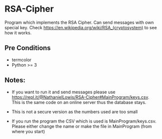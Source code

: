# RSA-Cipher  

Program which implements the RSA Cipher.  Can send messages with own special key.  Check https://en.wikipedia.org/wiki/RSA_(cryptosystem) to see how it works.  

## Pre Conditions

- termcolor
- Python >= 3

## Notes:

- If you want to run it and send messages please use https://repl.it/@NathanielLowis/RSA-Cipher#MainProgram/keys.csv.  This is the same code on an online server thus the database stays. 
- This is not a secure version as the numbers used are too small

- If you run the program the CSV which is used is MainProgram/keys.csv.  Please either change the name or make the file in MainProgram (from where you start)
